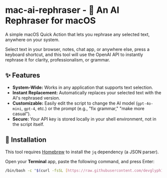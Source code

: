 # mac-ai-rephraser - 🤖 An AI Rephraser for macOS

A simple macOS Quick Action that lets you rephrase any selected text, anywhere on your system.

Select text in your browser, notes, chat app, or anywhere else, press a keyboard shortcut, and this tool will use the OpenAI API to instantly rephrase it for clarity, professionalism, or grammar.

## ✨ Features

* **System-Wide:** Works in any application that supports text selection.
* **Instant Replacement:** Automatically replaces your selected text with the AI's rephrased version.
* **Customizable:** Easily edit the script to change the AI model (`gpt-4o-mini`, `gpt-4`, etc.) or the prompt (e.g., "fix grammar," "make more casual").
* **Secure:** Your API key is stored locally in your shell environment, not in the script itself.

## 🚀 Installation

This tool requires [Homebrew](https://brew.sh/) to install the `jq` dependency (a JSON parser).

Open your **Terminal** app, paste the following command, and press Enter:

```bash
/bin/bash -c "$(curl -fsSL [https://raw.githubusercontent.com/devglyph1/mac-ai-rephraser/main/install.sh](https://raw.githubusercontent.com/devglyph1/mac-ai-rephraser/main/install.sh))"
